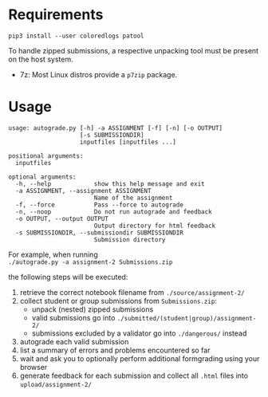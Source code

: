 # Requirements
`pip3 install --user coloredlogs patool`

To handle zipped submissions, a respective unpacking tool must be present on the host system.  
- 7z: Most Linux distros provide a `p7zip` package.

# Usage
```
usage: autograde.py [-h] -a ASSIGNMENT [-f] [-n] [-o OUTPUT]
                    [-s SUBMISSIONDIR]
                    inputfiles [inputfiles ...]

positional arguments:
  inputfiles

optional arguments:
  -h, --help            show this help message and exit
  -a ASSIGNMENT, --assignment ASSIGNMENT
                        Name of the assignment
  -f, --force           Pass --force to autograde
  -n, --noop            Do not run autograde and feedback
  -o OUTPUT, --output OUTPUT
                        Output directory for html feedback
  -s SUBMISSIONDIR, --submissiondir SUBMISSIONDIR
                        Submission directory
```

For example, when running  
`./autograde.py -a assignment-2 Submissions.zip`  

the following steps will be executed:
1. retrieve the correct notebook filename from `./source/assignment-2/`
2. collect student or group submissions from `Submissions.zip`: 
   - unpack (nested) zipped submissions
   - valid submissions go into `./submitted/(student|group)/assignment-2/`
   - submissions excluded by a validator go into `./dangerous/` instead
3. autograde each valid submission
4. list a summary of errors and problems encountered so far
4. wait and ask you to optionally perform additional formgrading using your browser
5. generate feedback for each submission and collect all `.html` files into `upload/assignment-2/`
